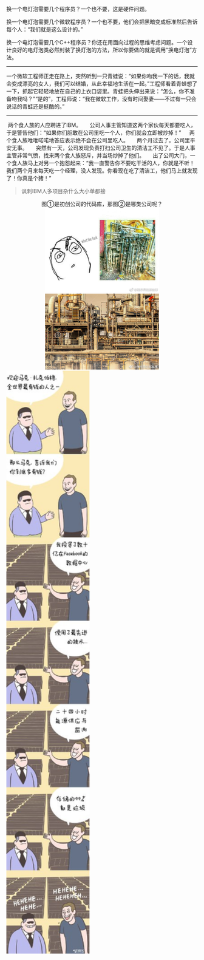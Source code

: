 换一个电灯泡需要几个程序员？一个也不要，这是硬件问题。

换一个电灯泡需要几个微软程序员？一个也不要，他们会把黑暗变成标准然后告诉每个人：“我们就是这么设计的。”

换一个电灯泡需要几个C++程序员？你还在用面向过程的思维考虑问题。一个设计良好的电灯泡类必然封装了换灯泡的方法，所以你要做的就是调用“换电灯泡”方法。

---

一个微软工程师正走在路上，突然听到一只青蛙说：“如果你吻我一下的话，我就会变成漂亮的女人，我们可以结婚，从此幸福地生活在一起。”工程师看着青蛙想了一下，抓起它轻轻地放在自己的上衣口袋里。青蛙把头伸出来说：“怎么，你不准备吻我吗？”“是的”，工程师说：“我在微软工作，没有时间娶妻——不过有一只会说话的青蛙还是挺酷的。”

---

​	 两个食人族的人应聘进了IBM。 
　 公司人事主管知道这两个家伙每天都要吃人，于是警告他们：“如果你们胆敢在公司里吃一个人，你们就会立即被炒掉！” 
　 两个食人族唯唯喏喏地答应表示绝不会在公司里吃人。 
　 两个月过去了。公司里平安无事。 
　 突然有一天，公司发现负责打扫公司卫生的清洁工不见了。于是人事主管非常气愤，找来两个食人族怒斥，并当场炒掉了他们。
　 出了公司大门，一个食人族马上对另一个抱怨起来：“我一直警告你不要吃干活的人，你就是不听！我们两个月来每天吃一个经理，没人发现。你看现在吃了清洁工，他们马上就发现了！你真是个猪！” 
> 讽刺IBM人多项目杂什么大小单都接

<center class="half">
	图①是初创公司的代码库，那图②是哪类公司呢？
	</br>
    <img src="../../images/coding/coding/coding_whattff1.png" width="300"/><img src="../../images/coding/coding/coding_whattff2.png" width="300"/>
</center>



<img src="../../images/coding/coding_bugs/coding_mark zurkberg.jpg" alt="mark zurkberg facebook 存储垃圾" style="zoom:150%;" />